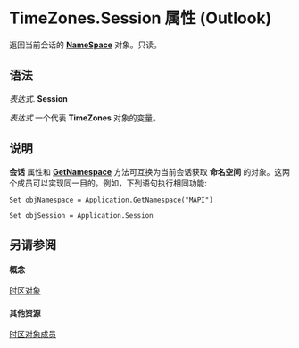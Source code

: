 
# TimeZones.Session 属性 (Outlook)

返回当前会话的  **[NameSpace](f0dcaa19-07f5-5d42-a3bf-2e42b7885644.md)** 对象。只读。


## 语法

 _表达式_. **Session**

 _表达式_ 一个代表 **TimeZones** 对象的变量。


## 说明

 **会话** 属性和 **[GetNamespace](6175d0d9-5a61-ce45-35c0-b70895d757b3.md)** 方法可互换为当前会话获取 **命名空间** 的对象。这两个成员可以实现同一目的。例如，下列语句执行相同功能:


```
Set objNamespace = Application.GetNamespace("MAPI") 
```


```
Set objSession = Application.Session
```


## 另请参阅


#### 概念


[时区对象](c68f8589-44e9-3c12-45c1-96943fa9bcb7.md)
#### 其他资源


[时区对象成员](b227e782-9290-5a24-b621-9906a713e8cd.md)